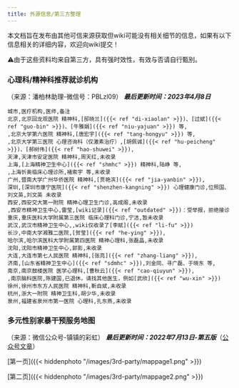 ```yaml
---
title: 外源信息/第三方整理
---
```


本文档旨在发布由其他可信来源获取但wiki可能没有相关细节的信息，如果有以下信息相关的详细内容，欢迎向wiki提交！

⚠️由于这些资料均来自第三方，具有强时效性，有效与否请自行甄别。

### 心理科/精神科推荐就诊机构

（来源：潘柏林助理-微信号：PBLzl09）
   ***最后更新时间：2023年4月8日***

```csv
城市,医疗机构,医师,备注
北京,北京回龙观医院 精神科,[邸晓兰]({{< ref "di-xiaolan" >}})、[过斌]({{< ref "guo-bin" >}})、[牛雅娟]({{< ref "niu-yajuan" >}}) 等,
,北京大学第六医院 精神科,[唐宏宇]({{< ref "tang-hongyu" >}}) 等,
,北京大学第三医院 心理咨询科（仅激素治疗）,[胡佩诚]({{< ref "hu-peicheng" >}})、[郝树伟]({{< ref "hao-shuwei" >}}),
天津,天津市安定医院 精神科,周天红,未收录
上海,[上海精神卫生中心]({{< ref "shmhc" >}}) 精神科,陆峥 等,
,上海忻奥临床心理诊所,褚索宇 等,未收录
广州,暨南大学广州华侨医院 精神科,[贾艳滨]({{< ref "jia-yanbin" >}}),
深圳,[深圳市康宁医院]({{< ref "shenzhen-kangning" >}}) 心理健康门诊,位照国、刘文英,刘文英 未收录
西安,西安交大第一附院 精神心理卫生门诊,高成阁,未收录
,西安市精神卫生中心,雷莹,[wiki记录]({{< ref "outdated" >}})：受举报，拒绝接诊
重庆,重庆医科大学附属第三医院 临床心理科门诊,宁洁,暂未收录
武汉,武汉市精神卫生中心,,wiki仅收录了[李赋]({{< ref "li-fu" >}})
长沙,中南大学湘雅二医院,[贺莹]({{< ref "he-ying" >}}),
哈尔滨,哈尔滨医科大学附属第四医院 精神心理科,张磊晶,未收录
沈阳,沈阳市精神卫生中心,郭影,未收录
大连,大连市第七人民医院 精神科,[张亮]({{< ref "zhang-liang" >}}),
济南,[山东省精神卫生中心]({{< ref "sdmhc" >}}),刘金同、寻广磊、于晓东 等,
南京,南京鼓楼医院 医学心理科,[曹秋云]({{< ref "cao-qiuyun" >}}),
,南京脑科医院,陈建国,已退休，请找其他医生，例如[武欣]({{< ref "wu-xin" >}})
徐州,徐州市东方人民医院 精神科,靳自斌,未收录
杭州,浙大一附院 精神卫生科,胡少华,未收录
泉州,福建省泉州市第一医院 心理科,孔东燕,未收录
```

### 多元性别家暴干预服务地图

（来源：微信公众号-镇镇的彩虹）
    ***最后更新时间：2022年7月13日-第五版***（[公众号文章](https://mp.weixin.qq.com/s?__biz=MzU5NDU1MTc2NA==&mid=2247486387&idx=1&sn=3704c365e0c3c3812927dcc1c3229aad)）

[第一页]({{< hiddenphoto "/images/3rd-party/mappage1.png" >}})

[第二页]({{< hiddenphoto "/images/3rd-party/mappage2.png" >}})
